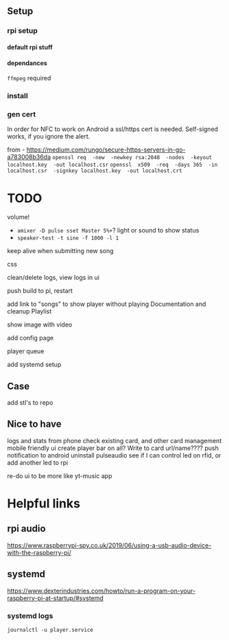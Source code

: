 



## Setup

### rpi setup
#### default rpi stuff
#### dependances
<!-- `sudo apt install alsa-utils` maybe to control volume -->
`ffmpeg` required


### install

### gen cert
In order for NFC to work on Android a ssl/https cert is needed. Self-signed works, if you ignore the alert.

from - https://medium.com/rungo/secure-https-servers-in-go-a783008b36da
`openssl req  -new  -newkey rsa:2048  -nodes  -keyout localhost.key  -out localhost.csr`
`openssl  x509  -req  -days 365  -in localhost.csr  -signkey localhost.key  -out localhost.crt`






# TODO #
volume!
 - `amixer -D pulse sset Master 5%+`?
light or sound to show status
 - `speaker-test -t sine -f 1000 -l 1`

keep alive when submitting new song

css

clean/delete logs, view logs in ui

push build to pi, restart

add link to "songs" to show player without playing
Documentation and cleanup
Playlist

show image with video

add config page

player queue

add systemd setup


## Case
add stl's to repo


## Nice to have
logs and stats
from phone check existing card, and other card management
mobile friendly ui
create player bar on all?
Write to card url/name????
push notification to android
uninstall pulseaudio
see if I can control led on rfid, or add another led to rpi

re-do ui to be more like yt-music app



# Helpful links

## rpi audio
https://www.raspberrypi-spy.co.uk/2019/06/using-a-usb-audio-device-with-the-raspberry-pi/

## systemd
https://www.dexterindustries.com/howto/run-a-program-on-your-raspberry-pi-at-startup/#systemd


### systemd logs
`journalctl -u player.service`